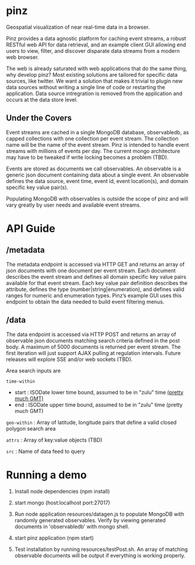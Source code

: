 pinz
====

Geospatial visualization of near real-time data in a browser.

Pinz provides a data agnostic platform for caching event streams, a robust RESTful web API for data retrieval, and an example client GUI allowing end users to view, filter, and discover disparate data streams from a modern web browser. 

The web is already saturated with web applications that do the same thing, why develop pinz? Most existing solutions are tailored for specific data sources, like twitter. We want a solution that makes it trivial to plugin new data sources without writing a single line of code or restarting the application. Data source intregration is removed from the application and occurs at the data store level.

Under the Covers
----------------

Event streams are cached in a single MongoDB database, observabledb, as capped collections with one collection per event stream. The collection name will be the name of the event stream. Pinz is intended to handle event streams with millions of events per day. The current mongo architecture may have to be tweaked if write locking becomes a problem (TBD). 

Events are stored as documents we call observables. An observable is a generic json document containing data about a single event. 
An observable defines the data source, event time, event id, event location(s), and domain specific key value pair(s). 

Populating MongoDB with observables is outside the scope of pinz and will vary greatly by user needs and available event streams.

API Guide
=========

/metadata
---------

The metadata endpoint is accessed via HTTP GET and returns an array of json documents with one document per event stream. Each document describes the event stream and defines all domain specific key value pairs available for that event stream. Each key value pair definition describes the attribute, defines the type (number|string|enumeration), and defines valid ranges for numeric and enumeration types. Pinz’s example GUI uses this endpoint to obtain the data needed to build event filtering menus.

/data
-----

The data endpoint is accessed via HTTP POST and returns an array of observable json documents matching search criteria defined in the post body. A maximum of 5000 documents is returned per event stream. The first iteration will just support AJAX pulling at regulation intervals. Future releases will explore SSE and/or web sockets (TBD).

Area search inputs are

`time-within`
 * start : ISODate lower time bound, assumed to be in "zulu" time [(pretty much GMT)](http://en.wikipedia.org/wiki/Coordinated_Universal_Time)
 * end : ISODate upper time bound, assumed to be in "zulu" time (pretty much GMT)

`geo-within` : Array of latitude, longitude pairs that define a valid closed polygon search area

`attrs` : Array of key:value objects (TBD)

`src` :	Name of data feed to query

Running a demo
==============

1. Install node dependencies (npm install)

2. start mongo (host:localhost port:27017)

3. Run node application resources/datagen.js to populate MongoDB with randomly generated observables. Verify by viewing generated documents in 'observabledb' with mongo shell.

4. start pinz application (npm start) 

5. Test installation by running resources/testPost.sh. An array of matching observable documents will be output if everything is working properly.


